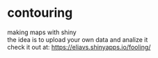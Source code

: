 contouring
==========

making maps with shiny<br> the idea is to upload your own data and analize it<br>
check it out at: https://eliavs.shinyapps.io/fooling/

